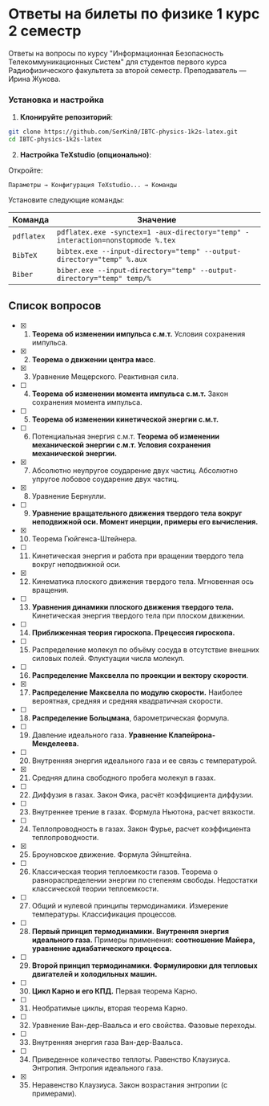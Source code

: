 # Ответы на билеты по физике 1 курс 2 семестр

Ответы на вопросы по курсу "Информационная Безопасность Телекоммуникационных Систем" для студентов первого курса Радиофизического факультета за второй семестр. Преподаватель — Ирина Жукова.

### Установка и настройка

1. **Клонируйте репозиторий**:
```bash
git clone https://github.com/SerKin0/IBTC-physics-1k2s-latex.git
cd IBTC-physics-1k2s-latex
```

2. **Настройка TeXstudio (опционально)**:

Откройте:
```
Параметры → Конфигурация TeXstudio... → Команды
```

Установите следующие команды:

| Команда    | Значение                                                                 |
|------------|--------------------------------------------------------------------------|
| `pdflatex` | `pdflatex.exe -synctex=1 -aux-directory="temp" -interaction=nonstopmode %.tex` |
| `BibTeX`   | `bibtex.exe --input-directory="temp" --output-directory="temp" %.aux`    |
| `Biber`    | `biber.exe --input-directory="temp" --output-directory="temp" temp/%`    |


## Список вопросов

- [x] 1. **Теорема об изменении импульса с.м.т.** Условия сохранения импульса.
- [x] 2. **Теорема о движении центра масс**.
- [x] 3. Уравнение Мещерского. Реактивная сила.
- [ ] 4. **Теорема об изменении момента импульса с.м.т.** Закон сохранения момента импульса.
- [ ] 5. **Теорема об изменении кинетической энергии с.м.т.**
- [ ] 6. Потенциальная энергия с.м.т. **Теорема об изменении механической энергии с.м.т. Условия сохранения механической энергии.**
- [x] 7. Абсолютно неупругое соударение двух частиц. Абсолютно упругое лобовое соударение двух частиц.
- [x] 8. Уравнение Бернулли.
- [ ] 9. **Уравнение вращательного движения твердого тела вокруг неподвижной оси. Момент инерции, примеры его вычисления.**
- [x] 10. Теорема Гюйгенса-Штейнера.
- [ ] 11. Кинетическая энергия и работа при вращении твердого тела вокруг неподвижной оси.
- [x] 12. Кинематика плоского движения твердого тела. Мгновенная ось вращения.
- [ ] 13. **Уравнения динамики плоского движения твердого тела.** Кинетическая энергия твердого тела при плоском движении.
- [ ] 14. **Приближенная теория гироскопа. Прецессия гироскопа.**
- [ ] 15. Распределение молекул по объёму сосуда в отсутствие внешних силовых полей. Флуктуации числа молекул.
- [ ] 16. **Распределение Максвелла по проекции и вектору скорости**.
- [x] 17. **Распределение Максвелла по модулю скорости.** Наиболее вероятная, средняя и средняя квадратичная скорости.
- [ ] 18. **Распределение Больцмана**, барометрическая формула.
- [ ] 19. Давление идеального газа. **Уравнение Клапейрона-Менделеева.**
- [ ] 20. Внутренняя энергия идеального газа и ее связь с температурой.
- [x] 21. Средняя длина свободного пробега молекул в газах.
- [ ] 22. Диффузия в газах. Закон Фика, расчёт коэффициента диффузии.
- [ ] 23. Внутреннее трение в газах. Формула Ньютона, расчет вязкости.
- [ ] 24. Теплопроводность в газах. Закон Фурье, расчет коэффициента теплопроводности.
- [x] 25. Броуновское движение. Формула Эйнштейна.
- [ ] 26. Классическая теория теплоемкости газов. Теорема о равнораспределении энергии по степеням свободы. Недостатки классической теории теплоемкости.
- [ ] 27. Общий и нулевой принципы термодинамики. Измерение температуры. Классификация процессов.
- [ ] 28. **Первый принцип термодинамики.** **Внутренняя энергия идеального газа.** Примеры применения: **соотношение Майера, уравнение адиабатического процесса.**
- [ ] 29. **Второй принцип термодинамики. Формулировки для тепловых двигателей и холодильных машин.**
- [ ] 30. **Цикл Карно и его КПД.** Первая теорема Карно.
- [ ] 31. Необратимые циклы, вторая теорема Карно.
- [ ] 32. Уравнение Ван-дер-Ваальса и его свойства. Фазовые переходы.
- [ ] 33. Внутренняя энергия газа Ван-дер-Ваальса.
- [ ] 34. Приведенное количество теплоты. Равенство Клаузиуса. Энтропия. Энтропия идеального газа.
- [x] 35. Неравенство Клаузиуса. Закон возрастания энтропии (с примерами).

